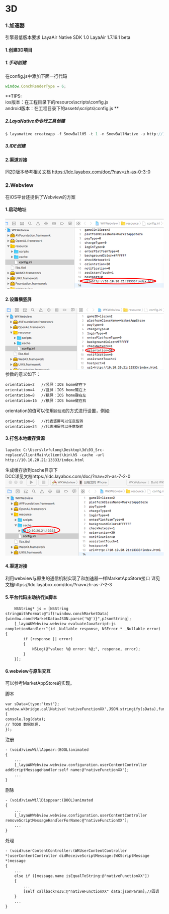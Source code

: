 # 3D

### 1.加速器
引擎最低版本要求 LayaAir Native SDK 1.0 LayaAir 1.7.19.1 beta
#### 1.创建3D项目
##### 1.手动创建
在config.js中添加下面一行代码
```javascript
window.ConchRenderType = 6;
```
**TIPS:  
ios版本：在工程目录下的resource\scripts\config.js  
android版本：在工程目录下的assets\scripts\config.js  **
##### 2.LayaNative命令行工具创建
```javascript
$ layanative createapp -f SnowBallH5 -t 1 -n SnowBallNative -u http://10.10.20.102:8899/index.html -v v0.9.5 -d 3D
```
##### 3.IDE创建
#### 2.渠道对接
同2D版本参考相关文档
https://ldc.layabox.com/doc/?nav=zh-as-0-3-0
### 2.Webview
在iOS平台还提供了Webview的方案
#### 1.启动地址
![图1](img/1.png)  
#### 2.设置横竖屏
![图1](img/2.png)  
参数的意义如下：
```
orientation=2   //竖屏：IOS home键在下   
orientation=4   //竖屏：IOS home键在上   
orientation=8   //横屏：IOS home键在左   
orientation=16  //横屏：IOS home键在右   
```
orientation的值可以使用`按位或`的方式进行设置，例如:
```   
orientation=6   //代表竖屏可以任意旋转  
orientation=24  //代表横屏可以任意旋转  
```
#### 3.打包本地缓存资源
```
layadcc C:\Users\lvfulong\Desktop\3d\03_Src-replace\ClientMain\client\bin\h5 -cache -url http://10.10.20.21:13333/index.html
```
生成缓存放到cache目录下  
DCC详见文档https://ldc.layabox.com/doc/?nav=zh-as-7-2-0  
![图1](img/3.png) 

#### 4.渠道对接
利用webview与原生的通信机制实现了和加速器一样MarketAppStore接口
详见文档https://ldc.layabox.com/doc/?nav=zh-as-7-2-3
#### 5.平台代码主动执行js脚本
```
    NSString* js = [NSString stringWithFormat:@"if(!window.conchMarketData){window.conchMarketData=JSON.parse('%@')}",pJsonString];
    [_layaWKWebview.webview evaluateJavaScript:js completionHandler:^(id _Nullable response, NSError * _Nullable error) {
        if (response || error)
        {
            NSLog(@"value: %@ error: %@;", response, error);
        }
    }];
```
#### 6.webview与原生交互
可以参考MarketAppStore的实现。

脚本
```
var sData={type:"test"};
window.wkbridge.callNative('nativeFunctionXX',JSON.stringify(sData),function(data){
console.log(data);
// TODO 数据处理.
});
```

注册
```
- (void)viewWillAppear:(BOOL)animated
{
    ...
    [_layaWKWebview.webview.configuration.userContentController addScriptMessageHandler:self name:@"nativeFunctionXX"];
    ...
}
```
删除
```
- (void)viewWillDisppear:(BOOL)animated
{
    ...
    [_layaWKWebview.webview.configuration.userContentController removeScriptMessageHandlerForName:@"nativeFunctionXX"];
    ...
}
```
处理
```
- (void)userContentController:(WKUserContentController *)userContentController didReceiveScriptMessage:(WKScriptMessage *)message
{
    ...
    else if ([message.name isEqualToString:@"nativeFunctionXX"])
    {
        ...
        [self callbackToJS:@"nativeFunctionXX" data:jsonParam];//回调
    }
    ...
}
```
